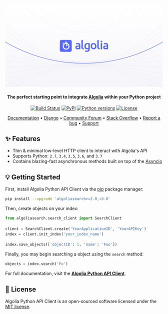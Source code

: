 <p align="center">
  <a href="https://www.algolia.com">
    <img alt="Algolia for Python" src="https://raw.githubusercontent.com/algolia/algoliasearch-client-common/master/readme-banner.png" >
  </a>

  <h4 align="center">The perfect starting point to integrate <a href="https://algolia.com" target="_blank">Algolia</a> within your Python project</h4>

  <p align="center">
    <a href="https://travis-ci.org/algolia/algoliasearch-client-python"><img src="https://img.shields.io/travis/algolia/algoliasearch-client-python/master.svg" alt="Build Status"></img></a>
    <a href="https://pypi.org/project/algoliasearch"><img src="https://img.shields.io/pypi/v/algoliasearch.svg" alt="PyPI"></img></a>
    <a href="https://pypi.org/project/algoliasearch"><img src="https://img.shields.io/pypi/pyversions/ansicolortags.svg" alt="Python versions"></img></a>
    <a href="https://pypi.org/project/algoliasearch"><img src="https://img.shields.io/pypi/l/ansicolortags.svg" alt="License"></a>
  </p>
</p>

<p align="center">
  <a href="https://www.algolia.com/doc/api-client/getting-started/install/python/" target="_blank">Documentation</a>  •
  <a href="https://github.com/algolia/algoliasearch-django" target="_blank">Django</a>  •
  <a href="https://discourse.algolia.com" target="_blank">Community Forum</a>  •
  <a href="http://stackoverflow.com/questions/tagged/algolia" target="_blank">Stack Overflow</a>  •
  <a href="https://github.com/algolia/algoliasearch-client-python/issues" target="_blank">Report a bug</a>  •
  <a href="https://www.algolia.com/support" target="_blank">Support</a>
</p>

## ✨ Features

- Thin & minimal low-level HTTP client to interact with Algolia's API
- Supports Python: `2.7`, `3.4`, `3.5`, `3.6`, and `3.7`
- Contains blazing-fast asynchronous methods built on top of the [Asyncio](https://docs.python.org/3/library/asyncio.html)

## 💡 Getting Started

First, install Algolia Python API Client via the [pip](https://pip.pypa.io/en/stable/installing) package manager:
```bash
pip install --upgrade 'algoliasearch>=2.0,<3.0'
```

Then, create objects on your index:
```py
from algoliasearch.search_client import SearchClient

client = SearchClient.create('YourApplicationID', 'YourAPIKey')
index = client.init_index('your_index_name')

index.save_objects(['objectID': 1, 'name': 'Foo'])
```

Finally, you may begin searching a object using the `search` method:
```py
objects = index.search('Fo')
```

For full documentation, visit the **[Algolia Python API Client](https://www.algolia.com/doc/api-client/getting-started/install/python/)**.

## 📄 License

Algolia Python API Client is an open-sourced software licensed under the [MIT license](LICENSE.md).

